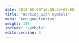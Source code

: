 ```yaml
---
date: 2015-05-09T16:58:34+02:00
title: "Working with Symbols"
menu: "menugoogledrive"
weight: 140
include: "symbols"
editorversion: 3
---
```

